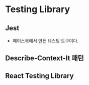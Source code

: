 # Testing Library

## Jest

- 페이스북에서 만든 테스팅 도구이다.

## Describe-Context-It 패턴

## React Testing Library
